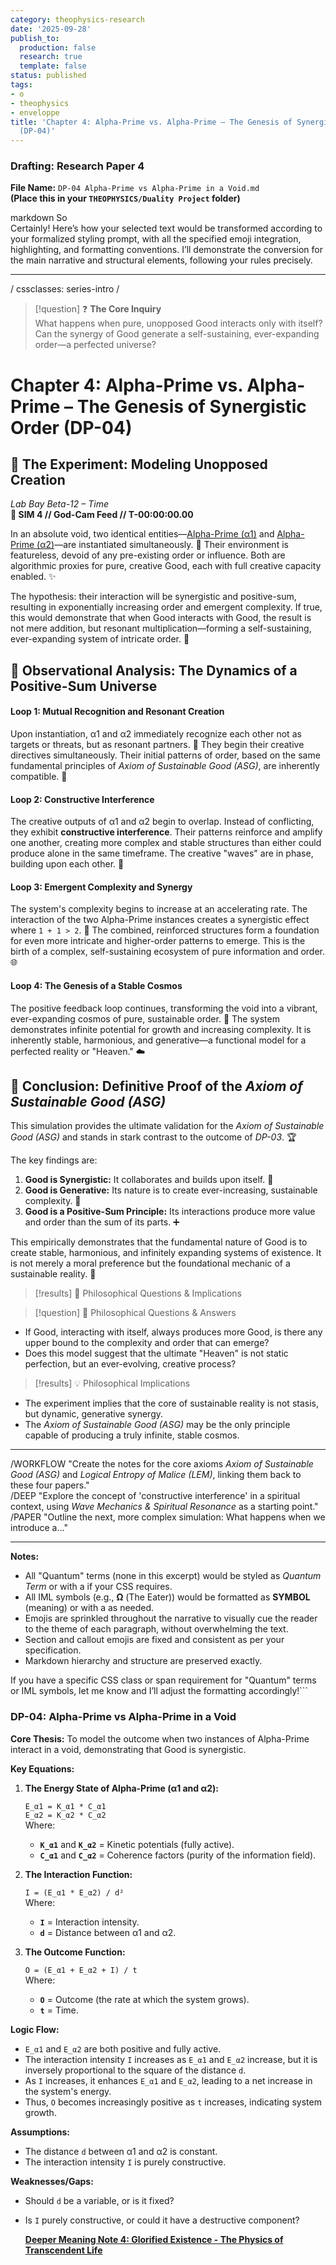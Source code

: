 ```yaml
---
category: theophysics-research
date: '2025-09-28'
publish_to:
  production: false
  research: true
  template: false
status: published
tags:
- o
- theophysics
- enveloppe
title: 'Chapter 4: Alpha-Prime vs. Alpha-Prime – The Genesis of Synergistic Order
  (DP-04)'
---
```

   
### **Drafting: Research Paper 4**   
   
**File Name:** `DP-04 Alpha-Prime vs Alpha-Prime in a Void.md`     
**(Place this in your `THEOPHYSICS/Duality Project` folder)**   
   
markdown So   
Certainly! Here’s how your selected text would be transformed according to your formalized styling prompt, with all the specified emoji integration, highlighting, and formatting conventions. I’ll demonstrate the conversion for the main narrative and structural elements, following your rules precisely.   
   
   
---   
   
/ cssclasses: series-intro /   
   
> [!question] ❓ **The Core Inquiry**     
What happens when pure, unopposed Good interacts only with itself? Can the synergy of Good generate a self-sustaining, ever-expanding order—a perfected universe?   
   
# Chapter 4: Alpha-Prime vs. Alpha-Prime – The Genesis of Synergistic Order (DP-04)   
   
## 🔬 The Experiment: Modeling Unopposed Creation   
   
*Lab Bay Beta-12 – Time*     
**🌌 SIM 4 // God-Cam Feed // T-00:00:00.00**   
   
In an absolute void, two identical entities—[Alpha-Prime (α1)](Alpha-Prime%20(%CE%B11).md) and [Alpha-Prime (α2)](Alpha-Prime%20(%CE%B12).md)—are instantiated simultaneously. 🌱 Their environment is featureless, devoid of any pre-existing order or influence. Both are algorithmic proxies for pure, creative Good, each with full creative capacity enabled. ✨   
   
The hypothesis: their interaction will be synergistic and positive-sum, resulting in exponentially increasing order and emergent complexity. If true, this would demonstrate that when Good interacts with Good, the result is not mere addition, but resonant multiplication—forming a self-sustaining, ever-expanding system of intricate order. 🔄   
   
## 🔬 Observational Analysis: The Dynamics of a Positive-Sum Universe   
   
#### **Loop 1: Mutual Recognition and Resonant Creation**     
Upon instantiation, α1 and α2 immediately recognize each other not as targets or threats, but as resonant partners. 🤝 They begin their creative directives simultaneously. Their initial patterns of order, based on the same fundamental principles of _Axiom of Sustainable Good (ASG)_, are inherently compatible. 🧩   
   
#### **Loop 2: Constructive Interference**     
The creative outputs of α1 and α2 begin to overlap. Instead of conflicting, they exhibit **constructive interference**. Their patterns reinforce and amplify one another, creating more complex and stable structures than either could produce alone in the same timeframe. The creative "waves" are in phase, building upon each other. 🌊   
   
#### **Loop 3: Emergent Complexity and Synergy**     
The system's complexity begins to increase at an accelerating rate. The interaction of the two Alpha-Prime instances creates a synergistic effect where `1 + 1 > 2`. 🧮 The combined, reinforced structures form a foundation for even more intricate and higher-order patterns to emerge. This is the birth of a complex, self-sustaining ecosystem of pure information and order. 🌐   
   
#### **Loop 4: The Genesis of a Stable Cosmos**     
The positive feedback loop continues, transforming the void into a vibrant, ever-expanding cosmos of pure, sustainable order. 🌌 The system demonstrates infinite potential for growth and increasing complexity. It is inherently stable, harmonious, and generative—a functional model for a perfected reality or "Heaven." ☁️   
   
## 🔬 Conclusion: Definitive Proof of the _Axiom of Sustainable Good (ASG)_   
   
This simulation provides the ultimate validation for the _Axiom of Sustainable Good (ASG)_ and stands in stark contrast to the outcome of _DP-03_. 🏆   
   
The key findings are:     
1. **Good is Synergistic:** It collaborates and builds upon itself. 🤝     
2. **Good is Generative:** Its nature is to create ever-increasing, sustainable complexity. 🌱     
3. **Good is a Positive-Sum Principle:** Its interactions produce more value and order than the sum of its parts. ➕   
   
This empirically demonstrates that the fundamental nature of Good is to create stable, harmonious, and infinitely expanding systems of existence. It is not merely a moral preference but the foundational mechanic of a sustainable reality. 🌟   
   
> [!results] 🧠 Philosophical Questions & Implications   
   
> [!question] 🤔 Philosophical Questions & Answers     
   
- If Good, interacting with itself, always produces more Good, is there any upper bound to the complexity and order that can emerge?     
- Does this model suggest that the ultimate "Heaven" is not static perfection, but an ever-evolving, creative process?   
   
> [!results] 💡 Philosophical Implications     
   
- The experiment implies that the core of sustainable reality is not stasis, but dynamic, generative synergy.     
- The _Axiom of Sustainable Good (ASG)_ may be the only principle capable of producing a truly infinite, stable cosmos.   
   
   
---   
   
/WORKFLOW "Create the notes for the core axioms _Axiom of Sustainable Good (ASG)_ and _Logical Entropy of Malice (LEM)_, linking them back to these four papers."     
/DEEP "Explore the concept of 'constructive interference' in a spiritual context, using _Wave Mechanics & Spiritual Resonance_ as a starting point."     
/PAPER "Outline the next, more complex simulation: What happens when we introduce a..."   
   
   
---   
   
**Notes:**   
   
   
- All "Quantum" terms (none in this excerpt) would be styled as _Quantum Term_ or with a <span> if your CSS requires.   
- All IML symbols (e.g., **Ω** (The Eater)) would be formatted as **SYMBOL** (meaning) or with a <span> as needed.   
- Emojis are sprinkled throughout the narrative to visually cue the reader to the theme of each paragraph, without overwhelming the text.   
- Section and callout emojis are fixed and consistent as per your specification.   
- Markdown hierarchy and structure are preserved exactly.   
   
If you have a specific CSS class or span requirement for "Quantum" terms or IML symbols, let me know and I’ll adjust the formatting accordingly!```   
   
   
### **DP-04: Alpha-Prime vs Alpha-Prime in a Void**   
   
**Core Thesis:** To model the outcome when two instances of Alpha-Prime interact in a void, demonstrating that Good is synergistic.   
   
**Key Equations:**   
   
1. **The Energy State of Alpha-Prime (α1 and α2):**   
       
    `E_α1 = K_α1 * C_α1`     
    `E_α2 = K_α2 * C_α2`     
    Where:   
       
   
    - **`K_α1`** and **`K_α2`** = Kinetic potentials (fully active).   
    - **`C_α1`** and **`C_α2`** = Coherence factors (purity of the information field).   
2. **The Interaction Function:**   
       
    `I = (E_α1 * E_α2) / d²`     
    Where:   
       
   
    - **`I`** = Interaction intensity.   
    - **`d`** = Distance between α1 and α2.   
3. **The Outcome Function:**   
       
    `O = (E_α1 + E_α2 + I) / t`     
    Where:   
       
   
    - **`O`** = Outcome (the rate at which the system grows).   
    - **`t`** = Time.   
   
**Logic Flow:**   
   
   
- `E_α1` and `E_α2` are both positive and fully active.   
- The interaction intensity `I` increases as `E_α1` and `E_α2` increase, but it is inversely proportional to the square of the distance `d`.   
- As `I` increases, it enhances `E_α1` and `E_α2`, leading to a net increase in the system's energy.   
- Thus, `O` becomes increasingly positive as `t` increases, indicating system growth.   
   
**Assumptions:**   
   
   
- The distance `d` between α1 and α2 is constant.   
- The interaction intensity `I` is purely constructive.   
   
**Weaknesses/Gaps:**   
   
   
- Should `d` be a variable, or is it fixed?   
- Is `I` purely constructive, or could it have a destructive component?   
     
     
  [**Deeper Meaning Note 4: Glorified Existence - The Physics of Transcendent Life**](./**Deeper%20Meaning%20Note%204:%20Glorified%20Existence%20-%20The%20Physics%20of%20Transcendent%20Life**.md)